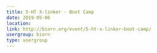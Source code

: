```yaml
---
title: 5-HT X-linker - Boot Camp
date: 2019-05-06
location: 
link: http://biorn.org/event/5-ht-x-linker-boot-camp/
usergroup: biorn
type: usergroup
---
```

